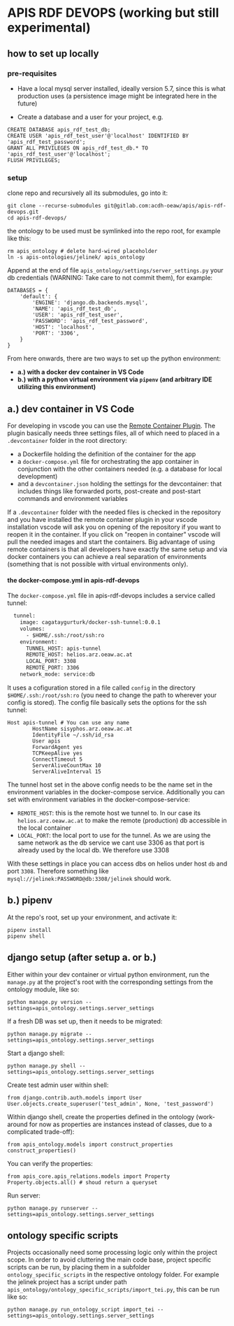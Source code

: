 # APIS RDF DEVOPS (working but still experimental)

## how to set up locally

### pre-requisites

* Have a local mysql server installed, ideally version 5.7, since this is what production uses (a persistence image might be integrated here in the future)

* Create a database and a user for your project, e.g. 

```
CREATE DATABASE apis_rdf_test_db;
CREATE USER 'apis_rdf_test_user'@'localhost' IDENTIFIED BY 'apis_rdf_test_password';
GRANT ALL PRIVILEGES ON apis_rdf_test_db.* TO 'apis_rdf_test_user'@'localhost';
FLUSH PRIVILEGES;
```

### setup

clone repo and recursively all its submodules, go into it:

```
git clone --recurse-submodules git@gitlab.com:acdh-oeaw/apis/apis-rdf-devops.git
cd apis-rdf-devops/
```

the ontology to be used must be symlinked into the repo root, for example like this:
```
rm apis_ontology # delete hard-wired placeholder
ln -s apis-ontologies/jelinek/ apis_ontology
```

Append at the end of file `apis_ontology/settings/server_settings.py` your db credentials (WARNING: Take care to not commit them), 
for example:
```
DATABASES = {
    'default': {
        'ENGINE': 'django.db.backends.mysql',
        'NAME': 'apis_rdf_test_db',
        'USER': 'apis_rdf_test_user',
        'PASSWORD': 'apis_rdf_test_password',
        'HOST': 'localhost',
        'PORT': '3306',
    }
}
```

From here onwards, there are two ways to set up the python environment:
* **a.) with a docker dev container in VS Code**
* **b.) with a python virtual environment via `pipenv`  (and arbitrary IDE utilizing this environment)**

## a.) dev container in VS Code
For developing in vscode you can use the [Remote Container Plugin](https://code.visualstudio.com/docs/remote/containers).
The plugin basically needs three settings files, all of which need to placed in a `.devcontainer` folder in the root directory:
- a Dockerfile holding the definition of the container for the app
- a `docker-compose.yml` file for orchestrating the app container in conjunction with the other containers needed (e.g. a database for local development)
- and a `devcontainer.json` holding the settings for the devcontainer: that includes things like forwarded ports, post-create and post-start commands and environment variables

If a `.devcontainer` folder with the needed files is checked in the repository and you have installed the remote container plugin in your vscode installation vscode will ask you on opening of the repository if you want to reopen it in the container. If you click on "reopen in container" vscode will pull the needed images and start the containers.
Big advantage of using remote containers is that all developers have exactly the same setup and via docker containers you can achieve a real separation of environments (something that is not possible with virtual environments only).

#### the docker-compose.yml in apis-rdf-devops
The `docker-compose.yml` file in apis-rdf-devops includes a service called tunnel:

```dockerfile
  tunnel:
    image: cagataygurturk/docker-ssh-tunnel:0.0.1
    volumes:
      - $HOME/.ssh:/root/ssh:ro
    environment:
      TUNNEL_HOST: apis-tunnel
      REMOTE_HOST: helios.arz.oeaw.ac.at
      LOCAL_PORT: 3308
      REMOTE_PORT: 3306
    network_mode: service:db
```
It uses a cofiguration stored in a file called `config` in the directory `$HOME/.ssh:/root/ssh:ro` (you need to change the path to wherever your config is stored). 
The config file basically sets the options for the ssh tunnel:
```
Host apis-tunnel # You can use any name
        HostName sisyphos.arz.oeaw.ac.at 
        IdentityFile ~/.ssh/id_rsa
        User apis
        ForwardAgent yes
        TCPKeepAlive yes
        ConnectTimeout 5
        ServerAliveCountMax 10
        ServerAliveInterval 15
```
The tunnel host set in the above config needs to be the name set in the environment variables in the docker-compose service. Additionally you can set with environment variables in the docker-compose-service:
- `REMOTE_HOST`: this is the remote host we tunnel to. In our case its `helios.arz.oeaw.ac.at` to make the remote (production) db accessible in the local container
- `LOCAL_PORT`: the local port to use for the tunnel. As we are using the same network as the db service we cant use 3306 as that port is already used by the local db. We therefore use 3308

With these settings in place you can access dbs on helios under host `db` and port `3308`. Therefore something like `mysql://jelinek:PASSWORD@db:3308/jelinek` should work.


## b.) pipenv

At the repo's root, set up your environment, and activate it:
```
pipenv install
pipenv shell
```

## django setup (after setup a. or b.)

Either within your dev container or virtual python environment, run the `manage.py` at the project's root with the corresponding settings from the ontology module, like so:
```
python manage.py version --settings=apis_ontology.settings.server_settings
```

If a fresh DB was set up, then it needs to be migrated:
```
python manage.py migrate --settings=apis_ontology.settings.server_settings
```

Start a django shell:
```
python manage.py shell --settings=apis_ontology.settings.server_settings
```
Create test admin user within shell:
```
from django.contrib.auth.models import User
User.objects.create_superuser('test_admin', None, 'test_password')
```

Within django shell, create the properties defined in the ontology (work-around for now as properties are instances instead of classes, due to a complicated trade-off):
```
from apis_ontology.models import construct_properties
construct_properties()
```
You can verify the properties:
```
from apis_core.apis_relations.models import Property
Property.objects.all() # shoud return a queryset
```

Run server:
```
python manage.py runserver --settings=apis_ontology.settings.server_settings
```

## ontology specific scripts

Projects occasionally need some processing logic only within the project scope. In order to avoid cluttering the main code base, project specific scripts can be run, by placing them in a subfolder `ontology_specific_scripts` in the respective ontology folder. For example the jelinek project has a script under path `apis_ontology/ontology_specific_scripts/import_tei.py`, this can be run like so:
```
python manage.py run_ontology_script import_tei --settings=apis_ontology.settings.server_settings
```
